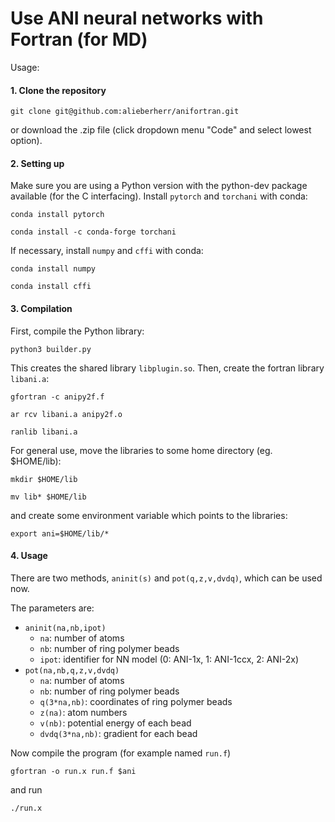 # Use ANI neural networks with Fortran (for MD)

Usage:

#### 1. Clone the repository

`git clone git@github.com:alieberherr/anifortran.git`

or download the .zip file (click dropdown menu "Code" and select lowest option).

#### 2. Setting up

Make sure you are using a Python version with the python-dev package available (for the C interfacing).
Install `pytorch` and `torchani` with conda:

`conda install pytorch`

`conda install -c conda-forge torchani`

If necessary, install `numpy` and `cffi` with conda:

`conda install numpy`

`conda install cffi`

#### 3. Compilation

First, compile the Python library:

`python3 builder.py`

This creates the shared library `libplugin.so`. Then, create the fortran library `libani.a`:

`gfortran -c anipy2f.f`

`ar rcv libani.a anipy2f.o`

`ranlib libani.a`

For general use, move the libraries to some home directory (eg. $HOME/lib):

`mkdir $HOME/lib`

`mv lib* $HOME/lib`

and create some environment variable which points to the libraries:

`export ani=$HOME/lib/*`

#### 4. Usage

There are two methods, `aninit(s)` and `pot(q,z,v,dvdq)`, which can be used now.

The parameters are:
- `aninit(na,nb,ipot)`
  - `na`: number of atoms
  - `nb`: number of ring polymer beads
  - `ipot`: identifier for NN model (0: ANI-1x, 1: ANI-1ccx, 2: ANI-2x)
- `pot(na,nb,q,z,v,dvdq)`
  - `na`: number of atoms
  - `nb`: number of ring polymer beads
  - `q(3*na,nb)`: coordinates of ring polymer beads
  - `z(na)`: atom numbers
  - `v(nb)`: potential energy of each bead
  - `dvdq(3*na,nb)`: gradient for each bead

Now compile the program (for example named `run.f`)

`gfortran -o run.x run.f $ani`

and run

`./run.x`

